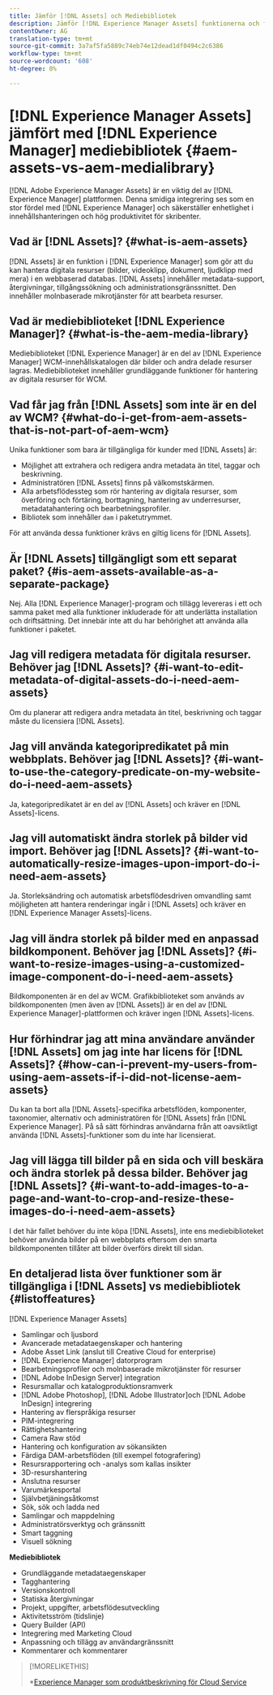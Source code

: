 ```yaml
---
title: Jämför [!DNL Assets] och Mediebibliotek
description: Jämför [!DNL Experience Manager Assets] funktionerna och funktionerna i mediebiblioteket och se skillnaderna.
contentOwner: AG
translation-type: tm+mt
source-git-commit: 3a7af5fa5889c74eb74e12dead1df0494c2c6386
workflow-type: tm+mt
source-wordcount: '608'
ht-degree: 0%

---
```



# [!DNL Experience Manager Assets] jämfört med  [!DNL Experience Manager] mediebibliotek  {#aem-assets-vs-aem-medialibrary}

[!DNL Adobe Experience Manager Assets] är en viktig del av  [!DNL Experience Manager] plattformen. Denna smidiga integrering ses som en stor fördel med [!DNL Experience Manager] och säkerställer enhetlighet i innehållshanteringen och hög produktivitet för skribenter.

## Vad är [!DNL Assets]? {#what-is-aem-assets}

[!DNL Assets] är en funktion i  [!DNL Experience Manager] som gör att du kan hantera digitala resurser (bilder, videoklipp, dokument, ljudklipp med mera) i en webbaserad databas. [!DNL Assets] innehåller metadata-support, återgivningar, tillgångssökning och administrationsgränssnittet. Den innehåller molnbaserade mikrotjänster för att bearbeta resurser.

## Vad är mediebiblioteket [!DNL Experience Manager]? {#what-is-the-aem-media-library}

Mediebiblioteket [!DNL Experience Manager] är en del av [!DNL Experience Manager] WCM-innehållskatalogen där bilder och andra delade resurser lagras. Mediebiblioteket innehåller grundläggande funktioner för hantering av digitala resurser för WCM.

## Vad får jag från [!DNL Assets] som inte är en del av WCM? {#what-do-i-get-from-aem-assets-that-is-not-part-of-aem-wcm}

Unika funktioner som bara är tillgängliga för kunder med [!DNL Assets] är:

* Möjlighet att extrahera och redigera andra metadata än titel, taggar och beskrivning.
* Administratören [!DNL Assets] finns på välkomstskärmen.
* Alla arbetsflödessteg som rör hantering av digitala resurser, som överföring och förtäring, borttagning, hantering av underresurser, metadatahantering och bearbetningsprofiler.
* Bibliotek som innehåller `dam` i paketutrymmet.

För att använda dessa funktioner krävs en giltig licens för [!DNL Assets].

## Är [!DNL Assets] tillgängligt som ett separat paket? {#is-aem-assets-available-as-a-separate-package}

Nej. Alla [!DNL Experience Manager]-program och tillägg levereras i ett och samma paket med alla funktioner inkluderade för att underlätta installation och driftsättning. Det innebär inte att du har behörighet att använda alla funktioner i paketet.

## Jag vill redigera metadata för digitala resurser. Behöver jag [!DNL Assets]? {#i-want-to-edit-metadata-of-digital-assets-do-i-need-aem-assets}

Om du planerar att redigera andra metadata än titel, beskrivning och taggar måste du licensiera [!DNL Assets].

## Jag vill använda kategoripredikatet på min webbplats. Behöver jag [!DNL Assets]? {#i-want-to-use-the-category-predicate-on-my-website-do-i-need-aem-assets}

Ja, kategoripredikatet är en del av [!DNL Assets] och kräver en [!DNL Assets]-licens.

## Jag vill automatiskt ändra storlek på bilder vid import. Behöver jag [!DNL Assets]? {#i-want-to-automatically-resize-images-upon-import-do-i-need-aem-assets}

Ja. Storleksändring och automatisk arbetsflödesdriven omvandling samt möjligheten att hantera renderingar ingår i [!DNL Assets] och kräver en [!DNL Experience Manager Assets]-licens.

## Jag vill ändra storlek på bilder med en anpassad bildkomponent. Behöver jag [!DNL Assets]? {#i-want-to-resize-images-using-a-customized-image-component-do-i-need-aem-assets}

Bildkomponenten är en del av WCM. Grafikbiblioteket som används av bildkomponenten (men även av [!DNL Assets]) är en del av [!DNL Experience Manager]-plattformen och kräver ingen [!DNL Assets]-licens.

## Hur förhindrar jag att mina användare använder [!DNL Assets] om jag inte har licens för [!DNL Assets]? {#how-can-i-prevent-my-users-from-using-aem-assets-if-i-did-not-license-aem-assets}

Du kan ta bort alla [!DNL Assets]-specifika arbetsflöden, komponenter, taxonomier, alternativ och administratören för [!DNL Assets] från [!DNL Experience Manager]. På så sätt förhindras användarna från att oavsiktligt använda [!DNL Assets]-funktioner som du inte har licensierat.

## Jag vill lägga till bilder på en sida och vill beskära och ändra storlek på dessa bilder. Behöver jag [!DNL Assets]? {#i-want-to-add-images-to-a-page-and-want-to-crop-and-resize-these-images-do-i-need-aem-assets}

I det här fallet behöver du inte köpa [!DNL Assets], inte ens mediebiblioteket behöver använda bilder på en webbplats eftersom den smarta bildkomponenten tillåter att bilder överförs direkt till sidan.

## En detaljerad lista över funktioner som är tillgängliga i [!DNL Assets] vs mediebibliotek {#listoffeatures}

[!DNL Experience Manager Assets]

* Samlingar och ljusbord
* Avancerade metadataegenskaper och hantering
* Adobe Asset Link (anslut till Creative Cloud for enterprise)
* [!DNL Experience Manager] datorprogram
* Bearbetningsprofiler och molnbaserade mikrotjänster för resurser
* [!DNL Adobe InDesign Server] integration
* Resursmallar och katalogproduktionsramverk
* [!DNL Adobe Photoshop],  [!DNL Adobe Illustrator]och  [!DNL Adobe InDesign] integrering
* Hantering av flerspråkiga resurser
* PIM-integrering
* Rättighetshantering
* Camera Raw stöd
* Hantering och konfiguration av sökansikten
* Färdiga DAM-arbetsflöden (till exempel fotografering)
* Resursrapportering och -analys som kallas insikter
* 3D-resurshantering
* Anslutna resurser
* Varumärkesportal
* Självbetjäningsåtkomst
* Sök, sök och ladda ned
* Samlingar och mappdelning
* Administratörsverktyg och gränssnitt
* Smart taggning
* Visuell sökning

**Mediebibliotek**

* Grundläggande metadataegenskaper
* Tagghantering
* Versionskontroll
* Statiska återgivningar
* Projekt, uppgifter, arbetsflödesutveckling
* Aktivitetsström (tidslinje)
* Query Builder (API)
* Integrering med Marketing Cloud
* Anpassning och tillägg av användargränssnitt
* Kommentarer och kommentarer

>[!MORELIKETHIS]
>
>*[Experience Manager som produktbeskrivning för Cloud Service](https://helpx.adobe.com/legal/product-descriptions/adobe-experience-manager-cloud-service.html)
